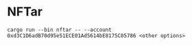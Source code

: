 # NFTar

`cargo run --bin nftar -- --account 0xd3C1D6adB70d95e51ECE01Ad5614bE8175C05786 <other options>`